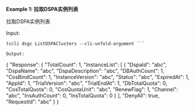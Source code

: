 **Example 1: 拉取DSPA实例列表**

拉取DSPA实例列表

Input: 

```
tccli dsgc ListDSPAClusters --cli-unfold-argument ```

Output: 
```
{
    "Response": {
        "TotalCount": 1,
        "InstanceList": [
            {
                "DspaId": "abc",
                "DspaName": "abc",
                "DspaDescription": "abc",
                "DBAuthCount": 1,
                "CosBindCount": 1,
                "InstanceVersion": "abc",
                "Status": "abc",
                "ExpiredAt": 1,
                "AppId": 1,
                "TrialVersion": "abc",
                "TrialEndAt": 1,
                "DbTotalQuota": 0,
                "CosTotalQuota": 0,
                "CosQuotaUnit": "abc",
                "RenewFlag": 1,
                "Channel": "abc",
                "InsAuthCount": 0,
                "InsTotalQuota": 0
            }
        ],
        "DenyAll": true,
        "RequestId": "abc"
    }
}
```


